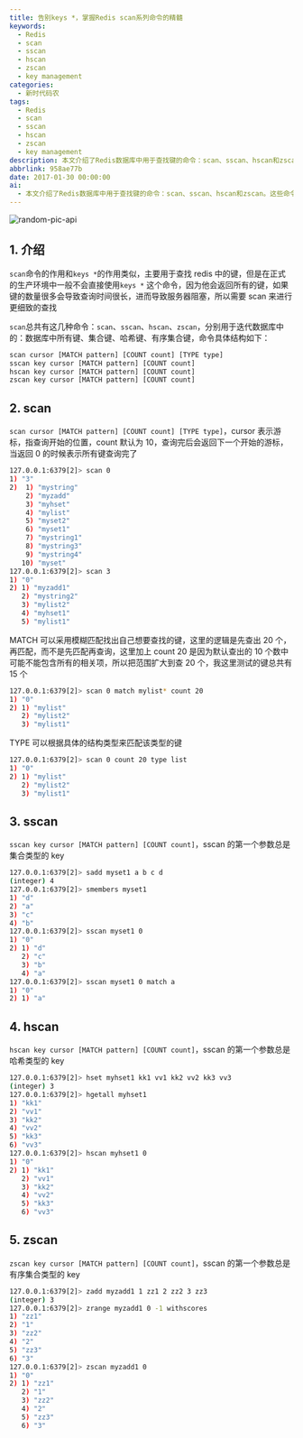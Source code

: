```yaml
---
title: 告别keys *，掌握Redis scan系列命令的精髓
keywords:
  - Redis
  - scan
  - sscan
  - hscan
  - zscan
  - key management
categories:
  - 新时代码农
tags:
  - Redis
  - scan
  - sscan
  - hscan
  - zscan
  - key management
description: 本文介绍了Redis数据库中用于查找键的命令：scan、sscan、hscan和zscan。这些命令分别用于迭代所有键、集合键、哈希键和有序集合键，通过游标cursor进行分页查询。通过MATCH参数可以进行模糊匹配，通过COUNT参数可以控制每批返回的数量，而TYPE参数则可以根据数据类型来指定查询的类型。文章还提供了具体的命令示例，展示了如何在Redis中利用这些命令进行键的查找和筛选。
abbrlink: 958ae77b
date: 2017-01-30 00:00:00
ai:
  - 本文介绍了Redis数据库中用于查找键的命令：scan、sscan、hscan和zscan。这些命令分别用于迭代所有键、集合键、哈希键和有序集合键，通过游标cursor进行分页查询。通过MATCH参数可以进行模糊匹配，通过COUNT参数可以控制每批返回的数量，而TYPE参数则可以根据数据类型来指定查询的类型。文章还提供了具体的命令示例，展示了如何在Redis中利用这些命令进行键的查找和筛选。
---
```


<!-- markdownlint-disable-next-line MD033 -->
<meta name="referrer" content="no-referrer"/>

![random-pic-api](https://api.dong4j.ink:1024/cover?spm={{spm}})

## 1. 介绍

`scan`命令的作用和`keys *`的作用类似，主要用于查找 redis 中的键，但是在正式的生产环境中一般不会直接使用`keys *`
这个命令，因为他会返回所有的键，如果键的数量很多会导致查询时间很长，进而导致服务器阻塞，所以需要 scan 来进行更细致的查找

`scan`总共有这几种命令：`scan`、`sscan`、`hscan`、`zscan`，分别用于迭代数据库中的：数据库中所有键、集合键、哈希键、有序集合键，命令具体结构如下：

```bash
scan cursor [MATCH pattern] [COUNT count] [TYPE type]
sscan key cursor [MATCH pattern] [COUNT count]
hscan key cursor [MATCH pattern] [COUNT count]
zscan key cursor [MATCH pattern] [COUNT count]
```

## 2. scan

`scan cursor [MATCH pattern] [COUNT count] [TYPE type]`，cursor 表示游标，指查询开始的位置，count 默认为 10，查询完后会返回下一个开始的游标，当返回 0 的时候表示所有键查询完了

```bash
127.0.0.1:6379[2]> scan 0
1) "3"
2)  1) "mystring"
    2) "myzadd"
    3) "myhset"
    4) "mylist"
    5) "myset2"
    6) "myset1"
    7) "mystring1"
    8) "mystring3"
    9) "mystring4"
   10) "myset"
127.0.0.1:6379[2]> scan 3
1) "0"
2) 1) "myzadd1"
   2) "mystring2"
   3) "mylist2"
   4) "myhset1"
   5) "mylist1"
```

MATCH 可以采用模糊匹配找出自己想要查找的键，这里的逻辑是先查出 20 个，再匹配，而不是先匹配再查询，这里加上 count
20 是因为默认查出的 10 个数中可能不能包含所有的相关项，所以把范围扩大到查 20 个，我这里测试的键总共有 15 个

```bash
127.0.0.1:6379[2]> scan 0 match mylist* count 20
1) "0"
2) 1) "mylist"
   2) "mylist2"
   3) "mylist1"
```

TYPE 可以根据具体的结构类型来匹配该类型的键

```bash
127.0.0.1:6379[2]> scan 0 count 20 type list
1) "0"
2) 1) "mylist"
   2) "mylist2"
   3) "mylist1"
```

## 3. sscan

`sscan key cursor [MATCH pattern] [COUNT count]`，sscan 的第一个参数总是集合类型的 key

```bash
127.0.0.1:6379[2]> sadd myset1 a b c d
(integer) 4
127.0.0.1:6379[2]> smembers myset1
1) "d"
2) "a"
3) "c"
4) "b"
127.0.0.1:6379[2]> sscan myset1 0
1) "0"
2) 1) "d"
   2) "c"
   3) "b"
   4) "a"
127.0.0.1:6379[2]> sscan myset1 0 match a
1) "0"
2) 1) "a"
```

## 4. hscan

`hscan key cursor [MATCH pattern] [COUNT count]`，sscan 的第一个参数总是哈希类型的 key

```bash
127.0.0.1:6379[2]> hset myhset1 kk1 vv1 kk2 vv2 kk3 vv3
(integer) 3
127.0.0.1:6379[2]> hgetall myhset1
1) "kk1"
2) "vv1"
3) "kk2"
4) "vv2"
5) "kk3"
6) "vv3"
127.0.0.1:6379[2]> hscan myhset1 0
1) "0"
2) 1) "kk1"
   2) "vv1"
   3) "kk2"
   4) "vv2"
   5) "kk3"
   6) "vv3"
```

## 5. zscan

`zscan key cursor [MATCH pattern] [COUNT count]`，sscan 的第一个参数总是有序集合类型的 key

```bash
127.0.0.1:6379[2]> zadd myzadd1 1 zz1 2 zz2 3 zz3
(integer) 3
127.0.0.1:6379[2]> zrange myzadd1 0 -1 withscores
1) "zz1"
2) "1"
3) "zz2"
4) "2"
5) "zz3"
6) "3"
127.0.0.1:6379[2]> zscan myzadd1 0
1) "0"
2) 1) "zz1"
   2) "1"
   3) "zz2"
   4) "2"
   5) "zz3"
   6) "3"
```

